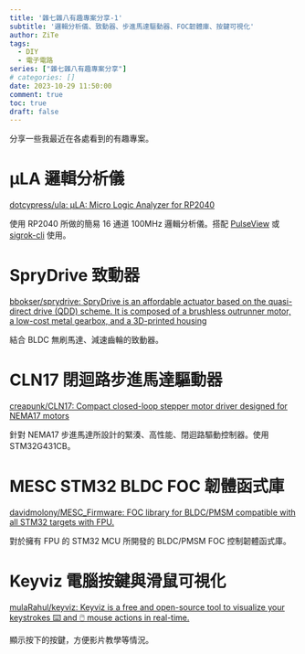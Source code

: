 ```yaml
---
title: '雜七雜八有趣專案分享-1'
subtitle: '邏輯分析儀、致動器、步進馬達驅動器、FOC韌體庫、按鍵可視化'
author: ZiTe
tags:
  - DIY
  - 電子電路
series: ["雜七雜八有趣專案分享"]
# categories: []
date: 2023-10-29 11:50:00
comment: true
toc: true
draft: false
---
```


分享一些我最近在各處看到的有趣專案。

# μLA 邏輯分析儀

[dotcypress/ula: μLA: Micro Logic Analyzer for RP2040](https://github.com/dotcypress/ula)

使用 RP2040 所做的簡易 16 通道 100MHz 邏輯分析儀。搭配 [PulseView](https://sigrok.org/wiki/PulseView) 或 [sigrok-cli](https://sigrok.org/wiki/Sigrok-cli) 使用。

# SpryDrive 致動器

[bbokser/sprydrive: SpryDrive is an affordable actuator based on the quasi-direct drive (QDD) scheme. It is composed of a brushless outrunner motor, a low-cost metal gearbox, and a 3D-printed housing](https://github.com/bbokser/sprydrive)

結合 BLDC 無刷馬達、減速齒輪的致動器。

# CLN17 閉迴路步進馬達驅動器

[creapunk/CLN17: Compact closed-loop stepper motor driver designed for NEMA17 motors](https://github.com/creapunk/CLN17)

針對 NEMA17 步進馬達所設計的緊湊、高性能、閉迴路驅動控制器。使用 STM32G431CB。

# MESC STM32 BLDC FOC 韌體函式庫

[davidmolony/MESC_Firmware: FOC library for BLDC/PMSM compatible with all STM32 targets with FPU.](https://github.com/davidmolony/MESC_Firmware)

對於擁有 FPU 的 STM32 MCU 所開發的 BLDC/PMSM FOC 控制韌體函式庫。

# Keyviz 電腦按鍵與滑鼠可視化

[mulaRahul/keyviz: Keyviz is a free and open-source tool to visualize your keystrokes ⌨️ and 🖱️ mouse actions in real-time.](https://github.com/mulaRahul/keyviz)

顯示按下的按鍵，方便影片教學等情況。
